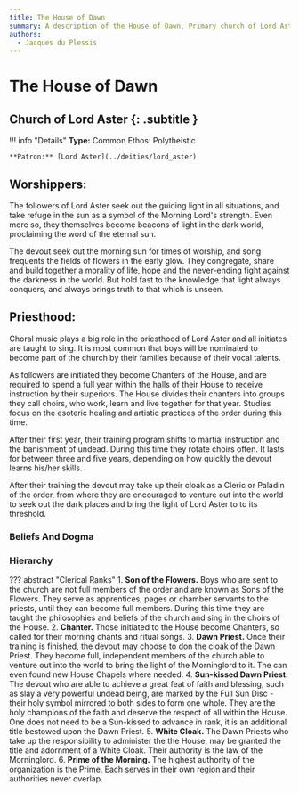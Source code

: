 ```yaml
---
title: The House of Dawn
summary: A description of the House of Dawn, Primary church of Lord Aster.
authors:
  - Jacques du Plessis
---
```


# The House of Dawn
## Church of Lord Aster {: .subtitle }

!!! info "Details"
    **Type:** Common Ethos: Polytheistic 

    **Patron:** [Lord Aster](../deities/lord_aster)

## Worshippers:
The followers of Lord Aster seek out the guiding light in all situations, and take refuge in the sun as a symbol of the Morning Lord's strength. Even more so, they themselves become beacons of light in the dark world, proclaiming the word of the eternal sun.

The devout seek out the morning sun for times of worship, and song frequents the fields of flowers in the early glow. They congregate, share and build together a morality of life, hope and the never-ending fight against the darkness in the world.  But hold fast to the knowledge that light always conquers, and always brings truth to that which is unseen.

## Priesthood:
Choral music plays a big role in the priesthood of Lord Aster and all initiates are taught to sing.  It is most common that boys will be nominated to become part of the church by their families because of their vocal talents.

As followers are initiated they become Chanters of the House, and are required to spend a full year within the halls of their House to receive instruction by their superiors. The House divides their chanters into groups they call choirs, who work, learn and live together for that year. Studies focus on the esoteric healing and artistic practices of the order during this time.

After their first year, their training program shifts to martial instruction and the banishment of undead. During this time they rotate choirs often. It lasts for between three and five years, depending on how quickly the devout learns his/her skills.

After their training the devout may take up their cloak as a Cleric or Paladin of the order, from where they are encouraged to venture out into the world to seek out the dark places and bring the light of Lord Aster to to its threshold.

### Beliefs And Dogma

### Hierarchy

??? abstract "Clerical Ranks"
    1. **Son of the Flowers.** Boys who are sent to the church are not full members of the order and are known as Sons of the Flowers.  They serve as apprentices, pages or chamber servants to the priests, until they can become full members. During this time they are taught the philosophies and beliefs of the church and sing in the choirs of the House.
    2. **Chanter.** Those initiated to the House become Chanters, so called for their morning chants and ritual songs.
    3. **Dawn Priest.** Once their training is finished, the devout may choose to don the cloak of the Dawn Priest. They become full, independent members of the church able to venture out into the world to bring the light of the Morninglord to it. The can even found new House Chapels where needed.
    4. **Sun-kissed Dawn Priest.** The devout who are able to achieve a great feat of faith and blessing, such as slay a very powerful undead being, are marked by the Full Sun Disc - their holy symbol mirrored to both sides to form one whole. They are the holy champions of the faith and deserve the respect of all within the House. One does not need to be a Sun-kissed to advance in rank, it is an additional title bestowed upon the Dawn Priest.
    5. **White Cloak.** The Dawn Priests who take up the responsibility to administer the the House, may be granted the title and adornment of a White Cloak. Their authority is the law of the Morninglord.
    6. **Prime of the Morning.** The highest authority of the organization is the Prime. Each serves in their own region and their authorities never overlap.